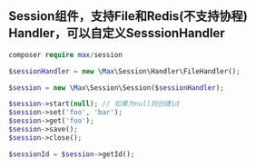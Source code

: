 ## Session组件，支持File和Redis(不支持协程) Handler，可以自定义SesssionHandler

```php
composer require max/session
```

```php
$sessionHandler = new \Max\Session\Handler\FileHandler();

$session = new \Max\Session\Session($sessionHandler);

$session->start(null); // 如果为null则创建id
$session->set('foo', 'bar');
$session->get('foo');
$session->save();
$session->close();

$sessionId = $session->getId();
```
